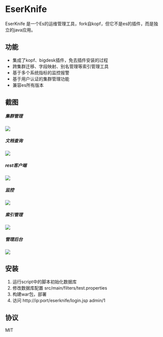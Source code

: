 # EserKnife
EserKnife 是一个Es的运维管理工具，fork自kopf，但它不是es的插件，而是独立的java应用。
## 功能
- 集成了kopf、bigdesk插件，免去插件安装的过程
- 跨集群迁移、字段映射、别名管理等索引管理工具
- 基于多个系统指标的监控报警
- 基于用户认证的集群管理功能
- 兼容es所有版本
## 截图
##### 集群管理
![](https://raw.githubusercontent.com/ucarGroup/EserKnife/master/img/cluster.png "")
##### 文档查询
![](https://raw.githubusercontent.com/ucarGroup/EserKnife/master/img/query.png "")
##### rest客户端
![](https://raw.githubusercontent.com/ucarGroup/EserKnife/master/img/rest.png "")
##### 监控
![](https://raw.githubusercontent.com/ucarGroup/EserKnife/master/img/stat1.png "")
##### 索引管理
![](https://raw.githubusercontent.com/ucarGroup/EserKnife/master/img/index_manage.png "")
##### 管理后台
![](https://raw.githubusercontent.com/ucarGroup/EserKnife/master/img/alarm.png "")
## 安装
1. 运行script中的脚本初始化数据库
2. 修改数据库配置 src/main/filters/test.properties
3. 构建war包，部署
4. 访问  http://ip:port/eserknife/login.jsp   admin/1
## 协议
MIT
